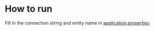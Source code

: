 # How to run

Fill in the connection string and entity name in [application.properties](src/main/resources/application.properties)